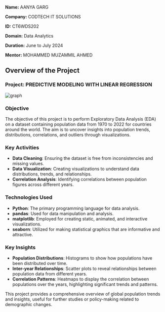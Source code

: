 **Name:** AANYA GARG 

**Company:** CODTECH IT SOLUTIONS  

**ID:** CT6WDS202

**Domain:** Data Analytics  

**Duration:** June to July 2024  

**Mentor:** MOHAMMED MUZAMMIL AHMED


## Overview of the Project

### Project: PREDICTIVE MODELING WITH LINEAR REGRESSION
![graph](https://github.com/user-attachments/assets/5161a527-4326-44e4-8d3e-2d1ee5a74263)

### Objective
The objective of this project is to perform Exploratory Data Analysis (EDA) on a dataset containing population data from 1970 to 2022 for countries around the world. The aim is to uncover insights into population trends, distributions, correlations, and outliers through visualizations.

### Key Activities
- **Data Cleaning**: Ensuring the dataset is free from inconsistencies and missing values.
- **Data Visualization**: Creating visualizations to understand data distributions, trends, and relationships.
- **Correlation Analysis**: Identifying correlations between population figures across different years.

### Technologies Used
- **Python**: The primary programming language for data analysis.
- **pandas**: Used for data manipulation and analysis.
- **matplotlib**: Employed for creating static, animated, and interactive visualizations.
- **seaborn**: Utilized for making statistical graphics that are informative and attractive.

### Key Insights
- **Population Distributions**: Histograms to show how populations have been distributed over time.
- **Inter-year Relationships**: Scatter plots to reveal relationships between population data from different years.
- **Correlation Patterns**: Heatmaps to display the correlation between populations over the years, highlighting significant trends and patterns.

This project provides a comprehensive overview of global population trends and insights, useful for further studies or policy-making related to demographic changes.
